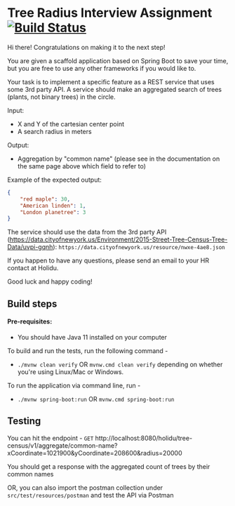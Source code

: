 # Tree Radius Interview Assignment [![Build Status](https://travis-ci.com/nikhilvibhav/holidu-tree-radius.svg?branch=main)](https://travis-ci.com/nikhilvibhav/holidu-tree-radius)

Hi there! Congratulations on making it to the next step!

You are given a scaffold application based on Spring Boot to save your time, but you are free to use any other frameworks if you would like to.

Your task is to implement a specific feature as a REST service that uses some 3rd party API.
A service should make an aggregated search of trees (plants, not binary trees) in the circle.

Input:
  - X and Y of the cartesian center point
  - A search radius in meters

Output:
  - Aggregation by "common name" (please see in the documentation on the same page above which field to refer to)

Example of the expected output:
```json
{
    "red maple": 30,
    "American linden": 1,
    "London planetree": 3
}
```

The service should use the data from the 3rd party API (https://data.cityofnewyork.us/Environment/2015-Street-Tree-Census-Tree-Data/uvpi-gqnh): `https://data.cityofnewyork.us/resource/nwxe-4ae8.json`

If you happen to have any questions, please send an email to your HR contact at Holidu.

Good luck and happy coding!

## Build steps

#### Pre-requisites:
* You should have Java 11 installed on your computer

To build and run the tests, run the following command -

* `./mvnw clean verify` OR `mvnw.cmd clean verify` depending on whether you're using Linux/Mac or Windows.

To run the application via command line, run -

* `./mvnw spring-boot:run` OR `mvnw.cmd spring-boot:run`

## Testing

You can hit the endpoint - `GET` http://localhost:8080/holidu/tree-census/v1/aggregate/common-name?xCoordinate=1021900&yCoordinate=208600&radius=20000

You should get a response with the aggregated count of trees by their common names

OR, you can also import the postman collection under `src/test/resources/postman` and test the API via Postman
